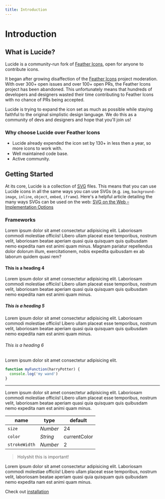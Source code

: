 ```yaml
---
title: Introduction
---
```


# Introduction

## What is Lucide?

Lucide is a community-run fork of [Feather Icons](https://github.com/feathericons/feather), open for anyone to contribute icons.

It began after growing disaffection of the [Feather Icons](https://github.com/feathericons/feather) project moderation. With over 300+ open issues and over 100+ open PRs, the Feather Icons project has been abandoned. This unfortunately means that hundreds of developers and designers wasted their time contributing to Feather Icons with no chance of PRs being accepted.

Lucide is trying to expand the icon set as much as possible while staying faithful to the original simplistic design language. We do this as a community of devs and designers and hope that you'll join us!

### Why choose Lucide over Feather Icons

- Lucide already expended the icon set by 130+ in less then a year, so more icons to work with.
- Well maintained code base.
- Active community.

## Getting Started

At its core, Lucide is a collection of [SVG](https://svgontheweb.com/#svg) files. This means that you can use Lucide icons in all the same ways you can use SVGs (e.g. `img`, `background-image`, `inline`, `object`, `embed`, `iframe`). Here's a helpful article detailing the many ways SVGs can be used on the web: [SVG on the Web – Implementation Options](https://svgontheweb.com/#implementation)

### Frameworks

Lorem ipsum dolor sit amet consectetur adipisicing elit. Laboriosam commodi molestiae officiis! Libero ullam placeat esse temporibus, nostrum velit, laboriosam beatae aperiam quasi quia quisquam quis quibusdam nemo expedita nam est animi quam minus. Magnam pariatur repellendus dolor dolorum illum, exercitationem, nobis expedita quibusdam ex ab laborum quidem quasi rem?

#### This is a heading 4

Lorem ipsum dolor sit amet consectetur adipisicing elit. Laboriosam commodi molestiae officiis! Libero ullam placeat esse temporibus, nostrum velit, laboriosam beatae aperiam quasi quia quisquam quis quibusdam nemo expedita nam est animi quam minus.

##### This is a heading 5

Lorem ipsum dolor sit amet consectetur adipisicing elit. Laboriosam commodi molestiae officiis! Libero ullam placeat esse temporibus, nostrum velit, laboriosam beatae aperiam quasi quia quisquam quis quibusdam nemo expedita nam est animi quam minus.

###### This is a heading 6

Lorem ipsum dolor sit amet consectetur adipisicing elit.

```js
function myFunction(harryPotter) {
  console.log('my wand')
}
```

------

Lorem ipsum dolor sit amet consectetur adipisicing elit. Laboriosam commodi molestiae officiis! Libero ullam placeat esse temporibus, nostrum velit, laboriosam beatae aperiam quasi quia quisquam quis quibusdam nemo expedita nam est animi quam minus.

|  name        |   type   |  default
| ------------ | -------- | --------
| `size`       | *Number* | 24
| `color`      | *String* | currentColor
| `strokeWidth`| *Number* | 2

> Holyshit this is important!

Lorem ipsum dolor sit amet consectetur adipisicing elit. Laboriosam commodi molestiae officiis! Libero ullam placeat esse temporibus, nostrum velit, laboriosam beatae aperiam quasi quia quisquam quis quibusdam nemo expedita nam est animi quam minus.

Check out [installation](installation.md)

